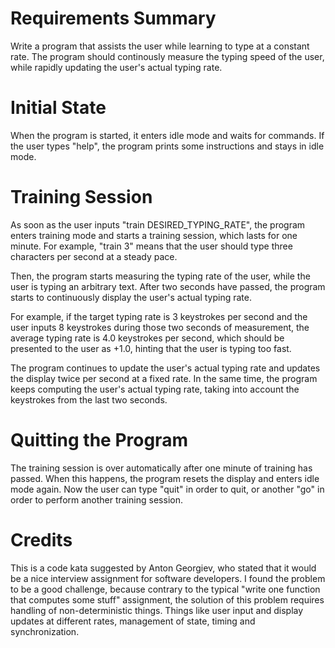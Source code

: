 Requirements Summary
====================

Write a program that assists the user while learning to type at a constant rate. The program should continously measure the typing speed of the user, while rapidly updating the user's actual typing rate.


Initial State
=============

When the program is started, it enters idle mode and waits for commands. If the user types "help", the program prints some instructions and stays in idle mode. 


Training Session
================

As soon as the user inputs "train DESIRED_TYPING_RATE", the program enters training mode and starts a training session, which lasts for one minute. For example, "train 3" means that the user should type three characters per second at a steady pace.

Then, the program starts measuring the typing rate of the user, while the user is typing an arbitrary text. After two seconds have passed, the program starts to continuously display the user's actual typing rate.

For example, if the target typing rate is 3 keystrokes per second and the user inputs 8 keystrokes during those two seconds of measurement, the average typing rate is 4.0 keystrokes per second, which should be presented to the user as +1.0, hinting that the user is typing too fast.

The program continues to update the user's actual typing rate and updates the display twice per second at a fixed rate. In the same time, the program keeps computing the user's actual typing rate, taking into account the keystrokes from the last two seconds.


Quitting the Program
====================

The training session is over automatically after one minute of training has passed. When this happens, the program resets the display and enters idle mode again. Now the user can type "quit" in order to quit, or another "go" in order to perform another training session.


Credits
=======

This is a code kata suggested by Anton Georgiev, who stated that it would be a nice interview assignment for software developers. I found the problem to be a good challenge, because contrary to the typical "write one function that computes some stuff" assignment, the solution of this problem requires handling of non-deterministic things. Things like user input and display updates at different rates, management of state, timing and synchronization.
